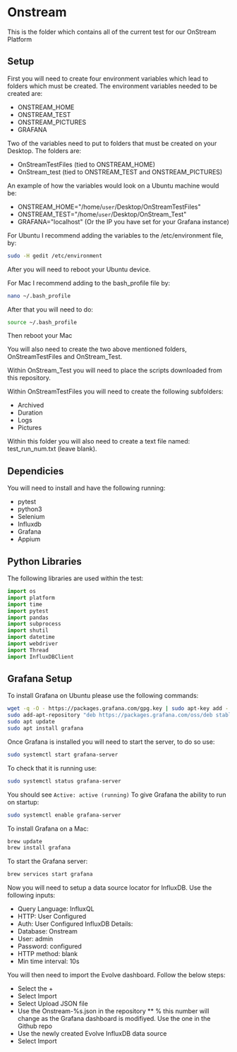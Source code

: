 # Onstream
This is the folder which contains all of the current test for our OnStream Platform

## Setup
First you will need to create four environment variables which lead to folders which must be created. The environment variables needed to be created are:
*  ONSTREAM_HOME
*  ONSTREAM_TEST
*  ONSTREAM_PICTURES
*  GRAFANA

Two of the variables need to put to folders that must be created on your Desktop. The folders are:
*  OnStreamTestFiles (tied to ONSTREAM_HOME)
*  OnStream_test (tied to ONSTREAM_TEST and ONSTREAM_PICTURES)

An example of how the variables would look on a Ubuntu machine would be:
*  ONSTREAM_HOME="/home/`user`/Desktop/OnStreamTestFiles"
*  ONSTREAM_TEST="/home/`user`/Desktop/OnStream_Test"
*  GRAFANA="localhost" (Or the IP you have set for your Grafana instance)

For Ubuntu I recommend adding the variables to the /etc/environment file, by:
```bash
sudo -H gedit /etc/environment
```
After you will need to reboot your Ubuntu device.

For Mac I recommend adding to the bash_profile file by:
```bash
nano ~/.bash_profile
```
After that you will need to do:
```bash
source ~/.bash_profile
```
Then reboot your Mac

You will also need to create the two above mentioned folders, OnStreamTestFiles and OnStream_Test.

Within OnStream_Test you will need to place the scripts downloaded from this repository.

Within OnStreamTestFiles you will need to create the following subfolders:
*  Archived
*  Duration
*  Logs
*  Pictures

Within this folder you will also need to create a text file named: test_run_num.txt (leave blank).

## Dependicies
You will need to install and have the following running:
*  pytest
*  python3
*  Selenium
*  Influxdb
*  Grafana
*  Appium

## Python Libraries
The following libraries are used within the test:
```python
import os
import platform
import time
import pytest
import pandas
import subprocess
import shutil
import datetime
import webdriver
import Thread
import InfluxDBClient
```

## Grafana Setup
To install Grafana on Ubuntu please use the following commands:
```bash
wget -q -O - https://packages.grafana.com/gpg.key | sudo apt-key add -
sudo add-apt-repository "deb https://packages.grafana.com/oss/deb stable main"
sudo apt update
sudo apt install grafana
```
Once Grafana is installed you will need to start the server, to do so use:
```bash
sudo systemctl start grafana-server
```
To check that it is running use:
```bash
sudo systemctl status grafana-server
```
You should see `Active: active (running)`
To give Grafana the ability to run on startup:
```bash
sudo systemctl enable grafana-server
```
To install Grafana on a Mac:
```bash
brew update
brew install grafana
```
To start the Grafana server:
```bash
brew services start grafana
```

Now you will need to setup a data source locator for InfluxDB. Use the following inputs:
*  Query Language: InfluxQL
*  HTTP: User Configured
*  Auth: User Configured
InfluxDB Details:
*  Database: Onstream
*  User: admin
*  Password: configured
*  HTTP method: blank
*  Min time interval: 10s

You will then need to import the Evolve dashboard. Follow the below steps:
*  Select the +
*  Select Import
*  Select Upload JSON file
*  Use the Onstream-%s.json in the repository
** % this number will change as the Grafana dashboard is modifiyed. Use the one in the Github repo
*  Use the newly created Evolve InfluxDB data source
* Select Import
